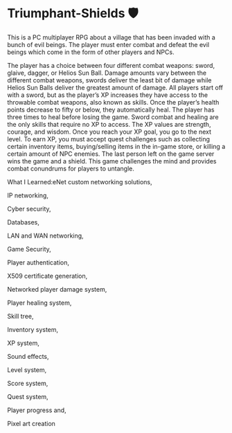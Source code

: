 # Triumphant-Shields 🛡️
This is a PC multiplayer RPG about a village that has been invaded with a bunch of evil beings. The player must enter combat and defeat the evil beings which come in the form of other players and NPCs.

The player has a choice between four different combat weapons: sword, glaive, dagger, or Helios Sun Ball. Damage amounts vary between the different combat weapons, swords deliver the least bit of damage while Helios Sun Balls deliver the greatest amount of damage. All players start off with a sword, but as the player’s XP increases they have access to the throwable combat weapons, also known as skills. Once the player’s health points decrease to fifty or below, they automatically heal. The player has three times to heal before losing the game. Sword combat and healing are the only skills that require no XP to access. The XP values are strength, courage, and wisdom. Once you reach your XP goal, you go to the next level. To earn XP, you must accept quest challenges such as collecting certain inventory items, buying/selling items in the in-game store, or killing a certain amount of NPC enemies. The last person left on the game server wins the game and a shield. This game challenges the mind and provides combat conundrums for players to untangle.

What I Learned:eNet custom networking solutions,

IP networking,

Cyber security,

Databases,

LAN and WAN networking,

Game Security,

Player authentication,

X509 certificate generation,

Networked player damage system,

Player healing system,

Skill tree,

Inventory system,

XP system,

Sound effects,

Level system,

Score system,

Quest system,

Player progress and,

Pixel art creation
